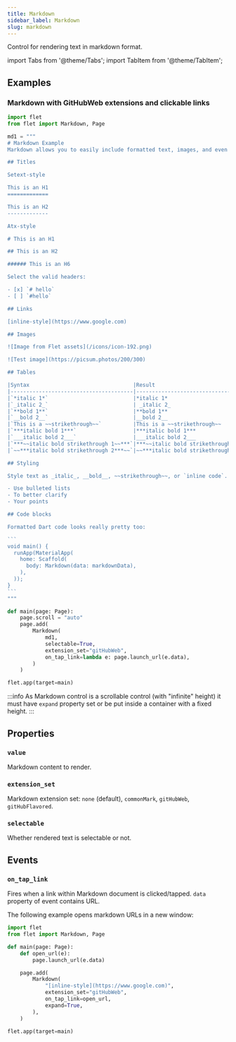 ```yaml
---
title: Markdown
sidebar_label: Markdown
slug: markdown
---
```


Control for rendering text in markdown format.

import Tabs from '@theme/Tabs';
import TabItem from '@theme/TabItem';

## Examples

### Markdown with GitHubWeb extensions and clickable links

<Tabs groupId="language">
  <TabItem value="python" label="Python" default>

````python
import flet
from flet import Markdown, Page

md1 = """
# Markdown Example
Markdown allows you to easily include formatted text, images, and even formatted Dart code in your app.

## Titles

Setext-style

This is an H1
=============

This is an H2
-------------

Atx-style

# This is an H1

## This is an H2

###### This is an H6

Select the valid headers:

- [x] `# hello`
- [ ] `#hello`

## Links

[inline-style](https://www.google.com)

## Images

![Image from Flet assets](/icons/icon-192.png)

![Test image](https://picsum.photos/200/300)

## Tables

|Syntax                                 |Result                               |
|---------------------------------------|-------------------------------------|
|`*italic 1*`                           |*italic 1*                           |
|`_italic 2_`                           | _italic 2_                          |
|`**bold 1**`                           |**bold 1**                           |
|`__bold 2__`                           |__bold 2__                           |
|`This is a ~~strikethrough~~`          |This is a ~~strikethrough~~          |
|`***italic bold 1***`                  |***italic bold 1***                  |
|`___italic bold 2___`                  |___italic bold 2___                  |
|`***~~italic bold strikethrough 1~~***`|***~~italic bold strikethrough 1~~***|
|`~~***italic bold strikethrough 2***~~`|~~***italic bold strikethrough 2***~~|

## Styling

Style text as _italic_, __bold__, ~~strikethrough~~, or `inline code`.

- Use bulleted lists
- To better clarify
- Your points

## Code blocks

Formatted Dart code looks really pretty too:

```
void main() {
  runApp(MaterialApp(
    home: Scaffold(
      body: Markdown(data: markdownData),
    ),
  ));
}
```
"""

def main(page: Page):
    page.scroll = "auto"
    page.add(
        Markdown(
            md1,
            selectable=True,
            extension_set="gitHubWeb",
            on_tap_link=lambda e: page.launch_url(e.data),
        )
    )

flet.app(target=main)
````

  </TabItem>
</Tabs>

:::info
As Markdown control is a scrollable control (with "infinite" height) it must have `expand` property set or be put inside a container with a fixed height.
:::

## Properties

### `value`

Markdown content to render.

### `extension_set`

Markdown extension set: `none` (default), `commonMark`, `gitHubWeb`, `gitHubFlavored`.

### `selectable`

Whether rendered text is selectable or not.

## Events

### `on_tap_link`

Fires when a link within Markdown document is clicked/tapped. `data` property of event contains URL.

The following example opens markdown URLs in a new window:

```python
import flet
from flet import Markdown, Page

def main(page: Page):
    def open_url(e):
        page.launch_url(e.data)

    page.add(
        Markdown(
            "[inline-style](https://www.google.com)",
            extension_set="gitHubWeb",
            on_tap_link=open_url,
            expand=True,
        ),
    )

flet.app(target=main)
```